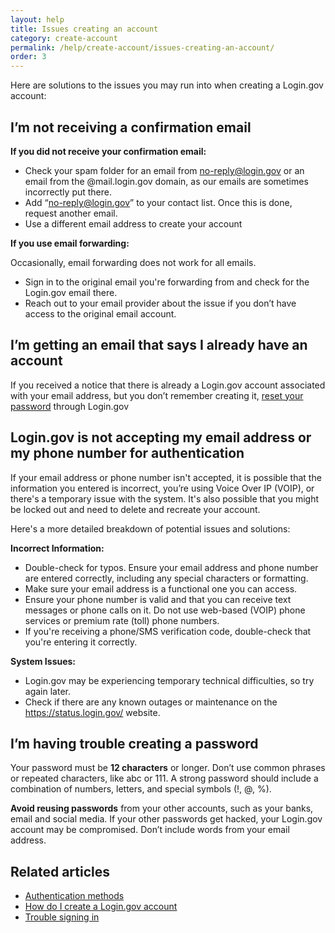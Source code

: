 ```yaml
---
layout: help
title: Issues creating an account
category: create-account
permalink: /help/create-account/issues-creating-an-account/
order: 3
---
```


Here are solutions to the issues you may run into when creating a Login.gov account:

## I’m not receiving a confirmation email

**If you did not receive your confirmation email:**
- Check your spam folder for an email from no-reply@login.gov or an email from the @mail.login.gov domain, as our emails are sometimes incorrectly put there.
- Add “no-reply@login.gov” to your contact list. Once this is done, request another email.
- Use a different email address to create your account

**If you use email forwarding:**

Occasionally, email forwarding does not work for all emails.
- Sign in to the original email you're forwarding from and check for the Login.gov email there.
- Reach out to your email provider about the issue if you don’t have access to the original email account.

## I’m getting an email that says I already have an account

If you received a notice that there is already a Login.gov account associated with your email address, but you don’t remember creating it, [reset your password](/help/trouble-signing-in/forgot-your-password/) through Login.gov

## Login.gov is not accepting my email address or my phone number for authentication

If your email address or phone number isn't accepted, it is possible that the information you entered is incorrect, you’re using Voice Over IP (VOIP), or there's a temporary issue with the system. It's also possible that you might be locked out and need to delete and recreate your account.

Here's a more detailed breakdown of potential issues and solutions:

**Incorrect Information:**
- Double-check for typos. Ensure your email address and phone number are entered correctly, including any special characters or formatting.
- Make sure your email address is a functional one you can access.
- Ensure your phone number is valid and that you can receive text messages or phone calls on it. Do not use web-based (VOIP) phone services or premium rate (toll) phone numbers.
- If you're receiving a phone/SMS verification code, double-check that you're entering it correctly.

**System Issues:**
- Login.gov may be experiencing temporary technical difficulties, so try again later.
- Check if there are any known outages or maintenance on the <https://status.login.gov/> website.

## I’m having trouble creating a password

Your password must be **12 characters** or longer. Don’t use common phrases or repeated characters, like abc or 111. A strong password should include a combination of numbers, letters, and special symbols (!, @, %).

**Avoid reusing passwords** from your other accounts, such as your banks, email and social media. If your other passwords get hacked, your Login.gov account may be compromised. Don’t include words from your email address.


## Related articles

* [Authentication methods](/help/create-account/authentication-methods/)
* [How do I create a Login.gov account](/help/create-account/how-do-i-create-an-account/)
* [Trouble signing in](/help/trouble-signing-in/overview/)
